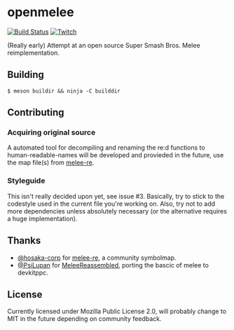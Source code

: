 # openmelee
[![Build Status](https://travis-ci.org/filfat/openmelee.svg?branch=master)](https://travis-ci.org/filfat/openmelee)  [![Twitch](https://img.shields.io/badge/watch%20me%20on-Twitch-%236441A4.svg)](https://www.twitch.tv/filiphsandstrom)

(Really early) Attempt at an open source Super Smash Bros. Melee reimplementation.

## Building
    $ meson buildir && ninja -C builddir
 
## Contributing
### Acquiring original source
A automated tool for decompiling and renaming the re:d functions to human-readable-names will be developed and provieded in the future, use the map file(s) from [melee-re](https://github.com/hosaka-corp/melee-re).
### Styleguide
This isn't really decided upon yet, see issue #3. Basically, try to stick to the codestyle used in the current file you're working on. Also, try not to add more dependencies unless absolutely necessary (or the alternative requires a huge implementation).

## Thanks
  * [@hosaka-corp](https://github.com/hosaka-corp) for [melee-re](https://github.com/hosaka-corp/melee-re), a community symbolmap.
  * [@PsiLupan](https://github.com/PsiLupan) for [MeleeReassembled](https://github.com/PsiLupan/MeleeReassembled), porting the bascic of melee to devkitppc.

## License
Currently licensed under Mozilla Public License 2.0, will probably change to MIT in the future depending on community feedback.
